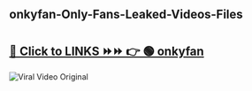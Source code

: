 
 ## onkyfan-Only-Fans-Leaked-Videos-Files

# <h2><a href="https://mediaupload.pro?onkyfan">🔗 Click to LINKS ⏩⏩ 👉 🟢 onkyfan </a></h2>

<a href="https://mediaupload.pro?onkyfan" rel="nofollow" data-target="animated-image.originalLink"><img src="https://i.ibb.co.com/xMMVF88/686577567.gif" alt="Viral Video Original" style="max-width: 100%; display: inline-block;" data-target="animated-image.originalImage"></a>